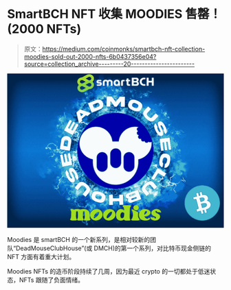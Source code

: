 # SmartBCH NFT 收集 MOODIES 售罄！(2000 NFTs)

> 原文：<https://medium.com/coinmonks/smartbch-nft-collection-moodies-sold-out-2000-nfts-6b0437356e04?source=collection_archive---------20----------------------->

![](img/5b19508fdd4cf366575a8b4606fd0110.png)

Moodies 是 smartBCH 的一个新系列，是相对较新的团队“DeadMouseClubHouse”(或 DMCH)的第一个系列，对比特币现金侧链的 NFT 方面有着重大计划。

Moodies NFTs 的造币阶段持续了几周，因为最近 crypto 的一切都处于低迷状态，NFTs 跟随了负面情绪。